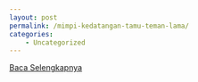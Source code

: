 ```yaml
---
layout: post
permalink: /mimpi-kedatangan-tamu-teman-lama/
categories:
    - Uncategorized
---
```


[Baca Selengkapnya](/04)
